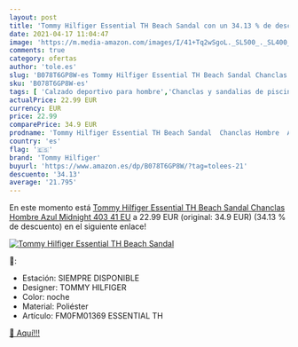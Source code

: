 ```yaml
---
layout: post
title: 'Tommy Hilfiger Essential TH Beach Sandal con un 34.13 % de descuento'
date: 2021-04-17 11:04:47
image: 'https://m.media-amazon.com/images/I/41+Tq2wSgoL._SL500_._SL400_.jpg'
comments: true
category: ofertas
author: 'tole.es'
slug: 'B078T6GP8W-es Tommy Hilfiger Essential TH Beach Sandal Chanclas Hombre...'
sku: 'B078T6GP8W-es'
tags: [ 'Calzado deportivo para hombre','Chanclas y sandalias de piscina para hombre','Zapatillas y calzado deportivo para hombre','Zapatos','Zapatos para hombre','Zapatos y complementos','chanclas','tommy hilfiger', ]
actualPrice: 22.99 EUR
currency: EUR
price: 22.99
comparePrice: 34.9 EUR
prodname: 'Tommy Hilfiger Essential TH Beach Sandal  Chanclas Hombre  Azul  Midnight 403   41 EU'
country: 'es'
flag: '🇪🇸'
brand: 'Tommy Hilfiger'
buyurl: 'https://www.amazon.es/dp/B078T6GP8W/?tag=tolees-21'
descuento: '34.13'
average: '21.795'
---
```


En este momento está [Tommy Hilfiger Essential TH Beach Sandal  Chanclas Hombre  Azul  Midnight 403   41 EU](https://www.amazon.es/dp/B078T6GP8W/?tag=tolees-21) a 22.99 EUR (original: 34.9 EUR) (34.13 %  de descuento) en el siguiente enlace!

[![Tommy Hilfiger Essential TH Beach Sandal](https://m.media-amazon.com/images/I/41+Tq2wSgoL._SL500_._SL400_.jpg)](https://www.amazon.es/dp/B078T6GP8W/?tag=tolees-21)

🔎:

- Estación: SIEMPRE DISPONIBLE
- Designer: TOMMY HILFIGER
- Color: noche
- Material: Poliéster
- Artículo: FM0FM01369 ESSENTIAL TH

[🛒 Aquí!!!](https://www.amazon.es/dp/B078T6GP8W/?tag=tolees-21)
